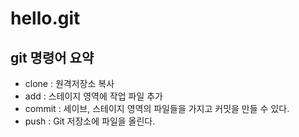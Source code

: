 # hello.git

## git 명령어 요약

- clone : 원격저장소 복사
- add : 스테이지 영역에 작업 파일 추가
- commit : 세이브, 스테이지 영역의 파일들을 가지고 커밋을 만들 수 있다.
- push : Git 저장소에 파일을 올린다.
